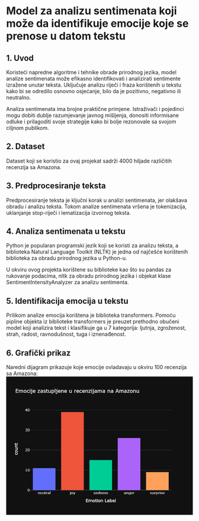# Model za analizu sentimenata koji može da identifikuje emocije koje se prenose u datom tekstu

## 1. Uvod
 Koristeći napredne algoritme i tehnike obrade prirodnog jezika, model analize sentimenata može efikasno identifikovati i analizirati sentimente izražene unutar teksta.
 Uključuje analizu riječi i fraza korištenih u tekstu kako bi se odredilo osnovno osjećanje, bilo da je pozitivno, negativno ili neutralno.

 Analiza sentimenata ima brojne praktične primjene. Istraživači i pojedinci mogu dobiti dublje razumjevanje javnog mišljenja, donositi informisane odluke i prilagoditi svoje strategije kako bi bolje rezonovale sa svojom ciljnom publikom.

## 2. Dataset
Dataset koji se koristio za ovaj projekat sadrži 4000 hiljade različitih recenzija sa Amazona.

## 3. Predprocesiranje teksta
Predprocesiranje teksta je ključni korak u analizi sentimenata, jer olakšava obradu i analizu teksta. Tokom analize sentimenata vršena je tokenizacija, uklanjanje stop-riječi i lematizacija izvornog teksta.

## 4. Analiza sentimenata u tekstu
Python je popularan programski jezik koji se koristi za analizu teksta, a biblioteka Natural Language Toolkit (NLTK) je jedna od najčešće korištenih biblioteka za obradu prirodnog jezika u Python-u.

U okviru ovog projekta korištene su biblioteke kao što su pandas za rukovanje podacima, nltk za obradu prirodnog jezika i objekat klase SentimentlntensityAnalyzer za analizu sentimenta.
 
## 5. Identifikacija emocija u tekstu
Prilikom analize emocija korištena je biblioteka transformers. Pomoću pipline objekta iz biblioteke transformers je preuzet prethodno obučeni model koji analizira tekst i klasifikuje ga u 7 kategorija: ljutnja, zgroženost, strah, radost, ravnodušnost, tuga i iznenađenost. 

## 6. Grafički prikaz 
Naredni dijagram prikazuje koje emocije ovladavaju u okviru 100 recenzija sa Amazona:
![alt text](img.png)